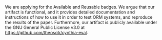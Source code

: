 We are applying for the Available and Reusable badges.
We argue that our artifact is functional, and it provides
detailed documentation and instructions of how to use it
in order to test ORM systems, and reproduce the results of the paper.
Furthermore, our artifact is publicly available under the GNU
General Public License v3.0 at https://github.com/theosotr/cynthia-eval.
